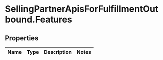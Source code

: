 # SellingPartnerApisForFulfillmentOutbound.Features

## Properties
Name | Type | Description | Notes
------------ | ------------- | ------------- | -------------


